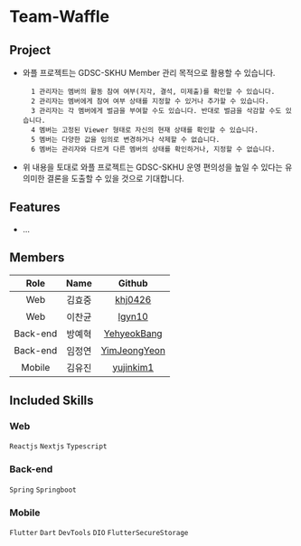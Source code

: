 # Team-Waffle

## Project
- 와플 프로젝트는 GDSC-SKHU Member 관리 목적으로 활용할 수 있습니다.
  ```
    1 관리자는 멤버의 활동 참여 여부(지각, 결석, 미제출)를 확인할 수 있습니다.
    2 관리자는 멤버에게 참여 여부 상태를 지정할 수 있거나 추가할 수 있습니다.
    3 관리자는 각 멤버에게 벌금을 부여할 수도 있습니다. 반대로 벌금을 삭감할 수도 있습니다.
    4 멤버는 고정된 Viewer 형태로 자신의 현재 상태를 확인할 수 있습니다.
    5 멤버는 다양한 값을 임의로 변경하거나 삭제할 수 없습니다. 
    6 멤버는 관리자와 다르게 다른 멤버의 상태를 확인하거나, 지정할 수 없습니다.
  ```
- 위 내용을 토대로 와플 프로젝트는 GDSC-SKHU 운영 편의성을 높일 수 있다는 유의미한 결론을 도출할 수 있을 것으로 기대합니다.

## Features
- ...

## Members
|Role|Name|Github|
|:---:|:---:|:---:|
|Web|김효중|[khj0426](https://github.com/khj0426)|
|Web|이찬균|[lgyn10](https://github.com/lgyn10)|
|Back-end|방예혁|[YehyeokBang](https://github.com/YehyeokBang)|
|Back-end|임정연|[YimJeongYeon](https://github.com/YimJeongYeon)|
|Mobile|김유진|[yujinkim1](https://github.com/yujinkim1)|

## Included Skills
### Web
```Reactjs``` ```Nextjs``` ```Typescript```

### Back-end
```Spring``` ```Springboot```

### Mobile
```Flutter``` ```Dart``` ```DevTools``` ```DIO``` ```FlutterSecureStorage``` 
